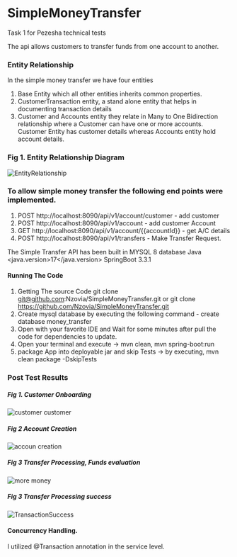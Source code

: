 # SimpleMoneyTransfer
Task 1 for Pezesha technical tests

The api allows customers to transfer funds from one account to another.

### Entity Relationship
In the simple money transfer we have four entities
1. Base Entity which all other entities inherits common properties.
2. CustomerTransaction entity, a stand alone entity that helps in documenting transaction details
3. Customer and Accounts entity they relate in Many to One Bidirection relationship where a Customer can have one or more accounts.
Customer Entity has customer details whereas Accounts entity hold account details.

### Fig 1. Entity Relationship Diagram

![EntityRelationship](https://github.com/Nzovia/SimpleMoneyTransfer/assets/52350637/bad64ba4-5e95-4d6b-a774-fff7406ea7a6)

### To allow simple money transfer the following end points were implemented.
1. POST http://localhost:8090/api/v1/account/customer - add customer
2. POST http://localhost:8090/api/v1/account          - add customer Account
3. GET http://localhost:8090/api/v1/account/{{accountId}} - get A/C details
4. POST http://localhost:8090/api/v1/transfers            - Make Transfer Request.

The Simple Transfer API has been built in 
        MYSQL 8 database
        Java <java.version>17</java.version>
        SpringBoot <version>3.3.1</version>

#### Running The Code
1. Getting The source Code git clone git@github.com:Nzovia/SimpleMoneyTransfer.git or git clone https://github.com/Nzovia/SimpleMoneyTransfer.git
2. Create mysql database by executing the following command - create database money_transfer
3. Open with your favorite IDE and Wait for some minutes after pull the code for dependencies to update.
4. Open your terminal and execute -> mvn clean, mvn spring-boot:run
5.  package App into deployable jar and skip Tests -> by executing, mvn clean package -DskipTests

### Post Test Results
##### Fig 1. Customer Onboarding
![customer customer](https://github.com/Nzovia/SimpleMoneyTransfer/assets/52350637/daff4f06-9d0b-4750-b0e7-49745d2948f8)
##### Fig 2 Account Creation
![accoun creation](https://github.com/Nzovia/SimpleMoneyTransfer/assets/52350637/558ad1b9-7444-4f31-9e87-278c0c6da7d6)

##### Fig 3 Transfer Processing, Funds evaluation
![more money](https://github.com/Nzovia/SimpleMoneyTransfer/assets/52350637/7ae3d332-f43d-4cba-bdbc-1ad5400ba8a7)

##### Fig 3 Transfer Processing success
![TransactionSuccess](https://github.com/Nzovia/SimpleMoneyTransfer/assets/52350637/ce183515-fcdf-43dd-b209-6c641910d519)

#### Concurrency Handling.
I utilized @Transaction annotation in the service level.



        
